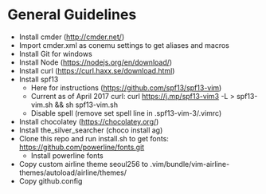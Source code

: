 # General Guidelines
- Install cmder (http://cmder.net/)
- Import cmder.xml as conemu settings to get aliases and macros
- Install Git for windows
- Install Node (https://nodejs.org/en/download/)
- Install curl (https://curl.haxx.se/download.html)
- Install spf13
  - Here for instructions (https://github.com/spf13/spf13-vim)
  - Current as of April 2017 curl: curl https://j.mp/spf13-vim3 -L > spf13-vim.sh && sh spf13-vim.sh
  - Disable spell (remove set spell line in .spf13-vim-3/.vimrc)
- Install chocolatey (https://chocolatey.org/)
- Install the_silver_searcher (choco install ag)
- Clone this repo and run install.sh to get fonts: https://github.com/powerline/fonts.git
	- Install powerline fonts
- Copy custom airline theme seoul256 to .vim/bundle/vim-airline-themes/autoload/airline/themes/
- Copy github.config
